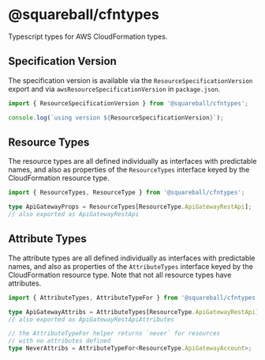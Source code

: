 # @squareball/cfntypes

Typescript types for AWS CloudFormation types.

## Specification Version

The specification version is available via the `ResourceSpecificationVersion` export and via `awsResourceSpecificationVersion` in `package.json`.

```typescript
import { ResourceSpecificationVersion } from '@squareball/cfntypes';

console.log(`using version ${ResourceSpecificationVersion}`);
```

## Resource Types

The resource types are all defined individually as interfaces with predictable names, and also as properties of the `ResourceTypes` interface keyed by the CloudFormation resource type.

```typescript
import { ResourceTypes, ResourceType } from '@squareball/cfntypes';

type ApiGatewayProps = ResourceTypes[ResourceType.ApiGatewayRestApi];
// also exported as ApiGatewayRestApi
```

## Attribute Types

The attribute types are all defined individually as interfaces with predictable names, and also as properties of the `AttributeTypes` interface keyed by the CloudFormation resource type. Note that not all resource types have attributes.

```typescript
import { AttributeTypes, AttributeTypeFor } from '@squareball/cfntypes';

type ApiGatewayAttribs = AttributeTypes[ResourceType.ApiGatewayRestApi];
// also exported as ApiGatewayRestApiAttributes

// the AttributeTypeFor helper returns `never` for resources
// with no attributes defined
type NeverAttribs = AttributeTypeFor<ResourceType.ApiGatewayAccount>;
```
